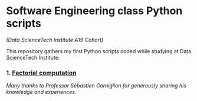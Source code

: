 # Software Engineering class Python scripts
*(Data ScienceTech Institute A19 Cohort)*

This repository gathers my first Python scripts coded while studying at Data ScienceTech Institute:

### 1. [Factorial computation]()

*Many thanks to Professor Sébastien Corniglion for generously sharing his knowledge and experiences.*
